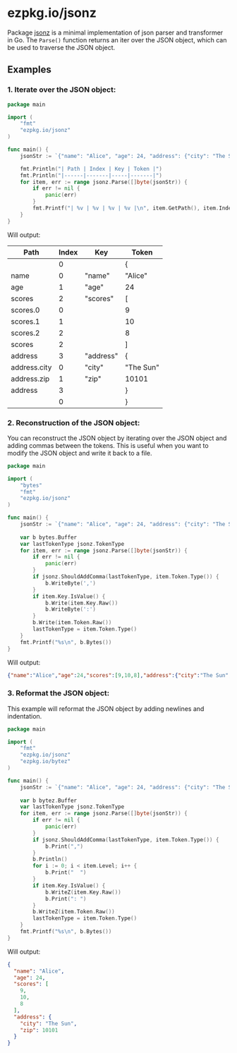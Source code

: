 # ezpkg.io/jsonz

Package [jsonz](https://pkg.go.dev/ezpkg.io/jsonz) is a minimal implementation of json parser and transformer in Go. The
`Parse()` function returns an iter over the JSON object, which can be used to traverse the JSON object.

## Examples

### 1. Iterate over the JSON object:

```go
package main

import (
	"fmt"
	"ezpkg.io/jsonz"
)

func main() {
	jsonStr := `{"name": "Alice", "age": 24, "address": {"city": "The Sun", "zip": 10101}}`

	fmt.Println("| Path | Index | Key | Token |")
	fmt.Println("|------|-------|-----|-------|")
	for item, err := range jsonz.Parse([]byte(jsonStr)) {
		if err != nil {
			panic(err)
		}
		fmt.Printf("| %v | %v | %v | %v |\n", item.GetPath(), item.Index, item.Key, item.Token)
	}
}
```

Will output:

| Path         | Index | Key       | Token     |
|--------------|-------|-----------|-----------|
|              | 0     |           | {         |
| name         | 0     | "name"    | "Alice"   |
| age          | 1     | "age"     | 24        |
| scores       | 2     | "scores"  | [         |
| scores.0     | 0     |           | 9         |
| scores.1     | 1     |           | 10        |
| scores.2     | 2     |           | 8         |
| scores       | 2     |           | ]         |
| address      | 3     | "address" | {         |
| address.city | 0     | "city"    | "The Sun" |
| address.zip  | 1     | "zip"     | 10101     |
| address      | 3     |           | }         |
|              | 0     |           | }         |

### 2. Reconstruction of the JSON object:

You can reconstruct the JSON object by iterating over the JSON object and adding commas between the tokens. This is useful when you want to modify the JSON object and write it back to a file.

```go
package main

import (
	"bytes"
	"fmt"
	"ezpkg.io/jsonz"
)

func main() {
	jsonStr := `{"name": "Alice", "age": 24, "address": {"city": "The Sun", "zip": 10101}}`
	
	var b bytes.Buffer
	var lastTokenType jsonz.TokenType
	for item, err := range jsonz.Parse([]byte(jsonStr)) {
		if err != nil {
			panic(err)
		}
		if jsonz.ShouldAddComma(lastTokenType, item.Token.Type()) {
			b.WriteByte(',')
		}
		if item.Key.IsValue() {
			b.Write(item.Key.Raw())
			b.WriteByte(':')
		}
		b.Write(item.Token.Raw())
		lastTokenType = item.Token.Type()
	}
	fmt.Printf("%s\n", b.Bytes())
}
```

Will output:

```json
{"name":"Alice","age":24,"scores":[9,10,8],"address":{"city":"The Sun","zip":10101}}
```

### 3. Reformat the JSON object:

This example will reformat the JSON object by adding newlines and indentation.

```go
package main

import (
	"fmt"
	"ezpkg.io/jsonz"
	"ezpkg.io/bytez"
)

func main() {
	jsonStr := `{"name": "Alice", "age": 24, "address": {"city": "The Sun", "zip": 10101}}`
	
	var b bytez.Buffer
	var lastTokenType jsonz.TokenType
	for item, err := range jsonz.Parse([]byte(jsonStr)) {
		if err != nil {
			panic(err)
		}
		if jsonz.ShouldAddComma(lastTokenType, item.Token.Type()) {
			b.Print(",")
		}
		b.Println()
		for i := 0; i < item.Level; i++ {
			b.Print("  ")
		}
		if item.Key.IsValue() {
			b.WriteZ(item.Key.Raw())
			b.Print(": ")
		}
		b.WriteZ(item.Token.Raw())
		lastTokenType = item.Token.Type()
	}
	fmt.Printf("%s\n", b.Bytes())
}
```

Will output:

```json
{
  "name": "Alice",
  "age": 24,
  "scores": [
	9,
	10,
	8
  ],
  "address": {
	"city": "The Sun",
	"zip": 10101
  }
}
```
